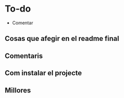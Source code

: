 # To-do
- Comentar
## Cosas que afegir en el readme final

## Comentaris

## Com instalar el projecte

## Millores




